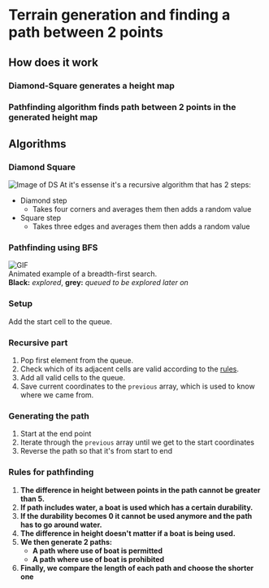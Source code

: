 # Terrain generation and finding a path between 2 points
## How does it work
### Diamond-Square generates a height map
### Pathfinding algorithm finds path between 2 points in the generated height map

## Algorithms
### Diamond Square
![Image of DS](https://upload.wikimedia.org/wikipedia/commons/thumb/b/bf/Diamond_Square.svg/2560px-Diamond_Square.svg.png)
At it's essense it's a recursive algorithm that has 2 steps:
- Diamond step
  - Takes four corners and averages them then adds a random value
- Square step
  - Takes three edges and averages them then adds a random value

### Pathfinding using BFS
![GIF](https://upload.wikimedia.org/wikipedia/commons/4/46/Animated_BFS.gif)  
Animated example of a breadth-first search.  
**Black:** _explored_, **grey:** _queued to be explored later on_
### Setup
Add the start cell to the queue.

### Recursive part
1. Pop first element from the queue.
2. Check which of its adjacent cells are valid according to the [rules](https://github.com/AlexOgn/ProektASD/tree/main#rules-for-pathfinding).
3. Add all valid cells to the queue.
4. Save current coordinates to the `previous` array, which is used to know where we came from.

### Generating the path
1. Start at the end point
2. Iterate through the `previous` array until we get to the start coordinates
3. Reverse the path so that it's from start to end

### Rules for pathfinding
1. **The difference in height between points in the path cannot be greater than 5.**
2. **If path includes water, a boat is used which has a certain durability.**
3. **If the durability becomes 0 it cannot be used anymore and the path has to go around water.**
4. **The difference in height doesn't matter if a boat is being used.**
5. **We then generate 2 paths:**
    * **A path where use of boat is permitted**
    * **A path where use of boat is prohibited**
6. **Finally, we compare the length of each path and choose the shorter one**


